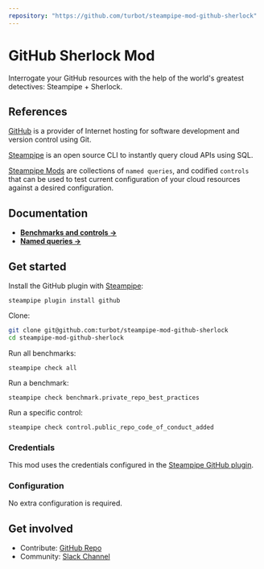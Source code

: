 ```yaml
---
repository: "https://github.com/turbot/steampipe-mod-github-sherlock"
---
```


# GitHub Sherlock Mod

Interrogate your GitHub resources with the help of the world's greatest detectives: Steampipe + Sherlock.

## References

[GitHub](https://github.com/) is a provider of Internet hosting for software development and version control using Git.

[Steampipe](https://steampipe.io) is an open source CLI to instantly query cloud APIs using SQL.

[Steampipe Mods](https://steampipe.io/docs/reference/mod-resources#mod) are collections of `named queries`, and codified `controls` that can be used to test current configuration of your cloud resources against a desired configuration.


## Documentation

- **[Benchmarks and controls →](https://hub.steampipe.io/mods/turbot/github_sherlock/controls)**
- **[Named queries →](https://hub.steampipe.io/mods/turbot/github_sherlock/queries)**

## Get started

Install the GitHub plugin with [Steampipe](https://steampipe.io):
```shell
steampipe plugin install github
```

Clone:
```sh
git clone git@github.com:turbot/steampipe-mod-github-sherlock
cd steampipe-mod-github-sherlock
```

Run all benchmarks:
```shell
steampipe check all
```

Run a benchmark:
```shell
steampipe check benchmark.private_repo_best_practices
```

Run a specific control:
```shell
steampipe check control.public_repo_code_of_conduct_added
```

### Credentials

This mod uses the credentials configured in the [Steampipe GitHub plugin](https://hub.steampipe.io/plugins/turbot/github).

### Configuration

No extra configuration is required.

## Get involved

* Contribute: [GitHub Repo](https://github.com/turbot/steampipe-mod-github-sherlock)
* Community: [Slack Channel](https://join.slack.com/t/steampipe/shared_invite/zt-oij778tv-lYyRTWOTMQYBVAbtPSWs3g)
